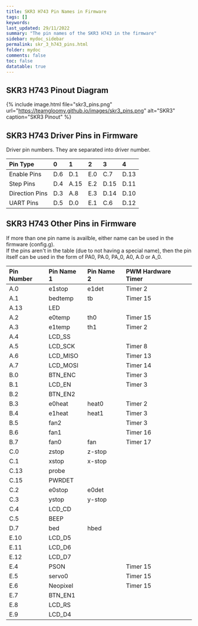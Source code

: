 ```yaml
---
title: SKR3 H743 Pin Names in Firmware
tags: []
keywords: 
last_updated: 29/11/2022
summary: "The pin names of the SKR3 H743 in the firmware"
sidebar: mydoc_sidebar
permalink: skr_3_h743_pins.html
folder: mydoc
comments: false
toc: false
datatable: true
---
```


## SKR3 H743 Pinout Diagram

{% include image.html file="skr3_pins.png" url="https://teamgloomy.github.io/images/skr3_pins.png" alt="SKR3" caption="SKR3 Pinout" %}

## SKR3 H743 Driver Pins in Firmware

Driver pin numbers. They are separated into driver number.

<div class="datatable-begin"></div>

|Pin Type|0|1|2|3|4|
| :------------- |:-------------|:-------------|:-------------|:-------------|:-------------|
|Enable Pins|D.6|D.1|E.0|C.7|D.13|
|Step Pins|D.4|A.15|E.2|D.15|D.11|
|Direction Pins|D.3|A.8|E.3|D.14|D.10|
|UART Pins|D.5|D.0|E.1|C.6|D.12|

<div class="datatable-end"></div>

## SKR3 H743 Other Pins in Firmware 

If more than one pin name is availble, either name can be used in the firmware (config.g).  
If the pins aren't in the table (due to not having a special name), then the pin itself can be used in the form of PA0, PA.0, PA_0, A0, A.0 or A_0.  

<div class="datatable-begin"></div>

|Pin Number|Pin Name 1|Pin Name 2|PWM Hardware Timer|
| :------------- |:-------------|:-------------|:-------------|
|A.0|e1stop|e1det|Timer 2|
|A.1|bedtemp|tb|Timer 15|
|A.13|LED|||
|A.2|e0temp|th0|Timer 15|
|A.3|e1temp|th1|Timer 2|
|A.4|LCD_SS|||
|A.5|LCD_SCK||Timer 8|
|A.6|LCD_MISO||Timer 13|
|A.7|LCD_MOSI||Timer 14|
|B.0|BTN_ENC||Timer 3|
|B.1|LCD_EN||Timer 3|
|B.2|BTN_EN2|||
|B.3|e0heat|heat0|Timer 2|
|B.4|e1heat|heat1|Timer 3|
|B.5|fan2||Timer 3|
|B.6|fan1||Timer 16|
|B.7|fan0|fan|Timer 17|
|C.0|zstop|z-stop||
|C.1|xstop|x-stop||
|C.13|probe|||
|C.15|PWRDET|||
|C.2|e0stop|e0det||
|C.3|ystop|y-stop||
|C.4|LCD_CD|||
|C.5|BEEP|||
|D.7|bed|hbed||
|E.10|LCD_D5|||
|E.11|LCD_D6|||
|E.12|LCD_D7|||
|E.4|PSON||Timer 15|
|E.5|servo0||Timer 15|
|E.6|Neopixel||Timer 15|
|E.7|BTN_EN1|||
|E.8|LCD_RS|||
|E.9|LCD_D4|||

<div class="datatable-end"></div>